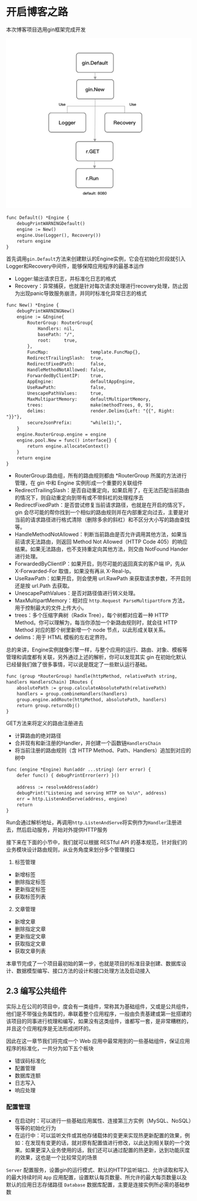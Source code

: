 # 开启博客之路

本次博客项目选用gin框架完成开发

![](./gin.png)

```
func Default() *Engine {
	debugPrintWARNINGDefault()
	engine := New()
	engine.Use(Logger(), Recovery())
	return engine
}
```

首先调用`gin.Default`方法来创建默认的Engine实例，它会在初始化阶段就引入Logger和Recovery中间件，能够保障应用程序的最基本运作

- Logger:输出请求日志，并标准化日志的格式
- Recovery：异常捕获，也就是针对每次请求处理进行recovery处理，防止因为出现panic导致服务崩溃，并同时标准化异常日志的格式

```
func New() *Engine {
	debugPrintWARNINGNew()
	engine := &Engine{
		RouterGroup: RouterGroup{
			Handlers: nil,
			basePath: "/",
			root:     true,
		},
		FuncMap:                template.FuncMap{},
		RedirectTrailingSlash:  true,
		RedirectFixedPath:      false,
		HandleMethodNotAllowed: false,
		ForwardedByClientIP:    true,
		AppEngine:              defaultAppEngine,
		UseRawPath:             false,
		UnescapePathValues:     true,
		MaxMultipartMemory:     defaultMultipartMemory,
		trees:                  make(methodTrees, 0, 9),
		delims:                 render.Delims{Left: "{{", Right: "}}"},
		secureJsonPrefix:       "while(1);",
	}
	engine.RouterGroup.engine = engine
	engine.pool.New = func() interface{} {
		return engine.allocateContext()
	}
	return engine
}
```

- RouterGroup:路由组，所有的路由规则都由 *RouterGroup 所属的方法进行管理，在 gin 中和 Engine 实例形成一个重要的关联组件
- RedirectTrailingSlash：是否自动重定向，如果启用了，在无法匹配当前路由的情况下，则自动重定向到带有或不带斜杠的处理程序去
- RedirectFixedPath：是否尝试修复当前请求路径，也就是在开启的情况下，gin 会尽可能的帮你找到一个相似的路由规则并在内部重定向过去，主要是对当前的请求路径进行格式清除（删除多余的斜杠）和不区分大小写的路由查找等。
- HandleMethodNotAllowed：判断当前路由是否允许调用其他方法，如果当前请求无法路由，则返回 Method Not Allowed（HTTP Code 405）的响应结果。如果无法路由，也不支持重定向其他方法，则交由 NotFound Hander 进行处理。
- ForwardedByClientIP：如果开启，则尽可能的返回真实的客户端 IP，先从 X-Forwarded-For 取值，如果没有再从 X-Real-Ip。
- UseRawPath：如果开启，则会使用 url.RawPath 来获取请求参数，不开启则还是按 url.Path 去获取。
- UnescapePathValues：是否对路径值进行转义处理。
- MaxMultipartMemory：相对应 `http.Request ParseMultipartForm` 方法，用于控制最大的文件上传大小。
- trees：多个压缩字典树（Radix Tree），每个树都对应着一种 HTTP Method。你可以理解为，每当你添加一个新路由规则时，就会往 HTTP Method 对应的那个树里新增一个 node 节点，以此形成关联关系。
- delims：用于 HTML 模板的左右定界符。

总的来讲，Engine实例就像引擎一样，与整个应用的运行、路由、对象、模板等管理和调度都有关联，另外通过上述的解析，你可以发现其实 gin 在初始化默认已经替我们做了很多事情，可以说是既定了一些默认运行基础。

```
func (group *RouterGroup) handle(httpMethod, relativePath string, handlers HandlersChain) IRoutes {
	absolutePath := group.calculateAbsolutePath(relativePath)
	handlers = group.combineHandlers(handlers)
	group.engine.addRoute(httpMethod, absolutePath, handlers)
	return group.returnObj()
}
```

GET方法来将定义的路由注册进去

- 计算路由的绝对路径
- 合并现有和新注册的Handler，并创建一个函数链`HandlersChain`
- 将当前注册的路由规则（含 HTTP Method、Path、Handlers）追加到对应的树中

```
func (engine *Engine) Run(addr ...string) (err error) {
	defer func() { debugPrintError(err) }()

	address := resolveAddress(addr)
	debugPrint("Listening and serving HTTP on %s\n", address)
	err = http.ListenAndServe(address, engine)
	return
}
```

Run会通过解析地址，再调用`http.ListenAndServe`将实例作为`Handler`注册进去，然后启动服务，开始对外提供HTTP服务

接下来在下面的小节中，我们就可以根据 RESTful API 的基本规范，针对我们的业务模块设计路由规则，从业务角度来划分多个管理接口

1. 标签管理

- 新增标签
- 删除指定标签
- 更新指定标签
- 获取标签列表

2. 文章管理

- 新增文章
- 删除指定文章
- 更新指定文章
- 获取指定文章
- 获取文章列表

本章节完成了一个项目最初始的第一步，也就是项目的标准目录创建、数据库设计、数据模型编写、接口方法的设计和接口处理方法及启动接入

## 2.3 编写公共组件

实际上在公司的项目中，度会有一类组件，常称其为基础组件，又或是公共组件，他们是不带强业务属性的，串联着整个应用程序，一般由负责基建或第一批搭建的该项目的同事进行梳理和编写，如果没有这类组件，谁都写一套，是非常糟糕的，并且这个应用程序是无法形成闭环的。

因此在这一章节我们将完成一个 Web 应用中最常用到的一些基础组件，保证应用程序的标准化，一共分为如下五个板块

- 错误码标准化
- 配置管理
- 数据库连额
- 日志写入
- 响应处理

### 配置管理

- 在启动时：可以进行一些基础应用属性、连接第三方实例（MySQL、NoSQL）等等的初始化行为
- 在运行中：可以监听文件或其他存储载体的变更来实现热更新配置的效果，例如：在发现有变更的话，就对原有配置值进行修改，以此达到相关联的一个效果。如果更深入业务使用的话，我们还可以通过配置的热更新，达到功能灰度的效果，这也是一个比较常见的场景

`Server` 配置服务，设置gin的运行模式、默认的HTTP监听端口、允许读取和写入的最大持续时间
`App` 应用配置，设置默认每页数量、所允许的最大每页数量以及默认的应用日志存储路径
`Database` 数据库配置，主要是连接实例所必需的基础参数

